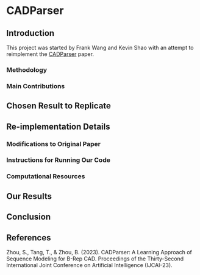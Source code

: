 # CADParser
## Introduction
This project was started by Frank Wang and Kevin Shao with an attempt to reimplement the [CADParser]([url](https://www.ijcai.org/proceedings/2023/200)) paper. 
### Methodology
### Main Contributions

## Chosen Result to Replicate

## Re-implementation Details
### Modifications to Original Paper
### Instructions for Running Our Code
### Computational Resources

## Our Results

## Conclusion

## References
Zhou, S., Tang, T., & Zhou, B. (2023). CADParser: A Learning Approach of Sequence Modeling for B-Rep CAD. Proceedings of the Thirty-Second International Joint Conference on Artificial Intelligence (IJCAI-23).

